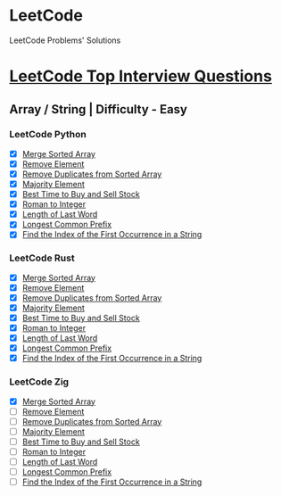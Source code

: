 # LeetCode
LeetCode Problems' Solutions

# [LeetCode Top Interview Questions](https://leetcode.com/studyplan/top-interview-150/)

## Array / String | Difficulty - Easy

### LeetCode Python
- [X] [Merge Sorted Array](https://leetcode.com/problems/merge-sorted-array)
- [X] [Remove Element](https://leetcode.com/problems/remove-element)
- [X] [Remove Duplicates from Sorted Array](https://leetcode.com/problems/remove-duplicates-from-sorted-array)
- [X] [Majority Element](https://leetcode.com/problems/majority-element)
- [X] [Best Time to Buy and Sell Stock](https://leetcode.com/problems/best-time-to-buy-and-sell-stock)
- [X] [Roman to Integer](https://leetcode.com/problems/roman-to-integer)
- [X] [Length of Last Word](https://leetcode.com/problems/length-of-last-word)
- [X] [Longest Common Prefix](https://leetcode.com/problems/longest-common-prefix)
- [X] [Find the Index of the First Occurrence in a String](https://leetcode.com/problems/find-the-index-of-the-first-occurrence-in-a-string)

### LeetCode Rust
- [X] [Merge Sorted Array](https://leetcode.com/problems/merge-sorted-array)
- [X] [Remove Element](https://leetcode.com/problems/remove-element)
- [X] [Remove Duplicates from Sorted Array](https://leetcode.com/problems/remove-duplicates-from-sorted-array)
- [X] [Majority Element](https://leetcode.com/problems/majority-element)
- [X] [Best Time to Buy and Sell Stock](https://leetcode.com/problems/best-time-to-buy-and-sell-stock)
- [X] [Roman to Integer](https://leetcode.com/problems/roman-to-integer)
- [X] [Length of Last Word](https://leetcode.com/problems/length-of-last-word)
- [X] [Longest Common Prefix](https://leetcode.com/problems/longest-common-prefix)
- [X] [Find the Index of the First Occurrence in a String](https://leetcode.com/problems/find-the-index-of-the-first-occurrence-in-a-string)

### LeetCode Zig
- [X] [Merge Sorted Array](https://leetcode.com/problems/merge-sorted-array)
- [ ] [Remove Element](https://leetcode.com/problems/remove-element)
- [ ] [Remove Duplicates from Sorted Array](https://leetcode.com/problems/remove-duplicates-from-sorted-array)
- [ ] [Majority Element](https://leetcode.com/problems/majority-element)
- [ ] [Best Time to Buy and Sell Stock](https://leetcode.com/problems/best-time-to-buy-and-sell-stock)
- [ ] [Roman to Integer](https://leetcode.com/problems/roman-to-integer)
- [ ] [Length of Last Word](https://leetcode.com/problems/length-of-last-word)
- [ ] [Longest Common Prefix](https://leetcode.com/problems/longest-common-prefix)
- [ ] [Find the Index of the First Occurrence in a String](https://leetcode.com/problems/find-the-index-of-the-first-occurrence-in-a-string)
